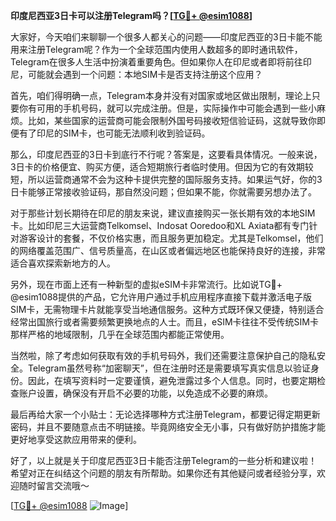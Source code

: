 **印度尼西亚3日卡可以注册Telegram吗？[[TG💪+ @esim1088](https://t.me/s/esim1088)]**

大家好，今天咱们来聊聊一个很多人都关心的问题——印度尼西亚的3日卡能不能用来注册Telegram呢？作为一个全球范围内使用人数超多的即时通讯软件，Telegram在很多人生活中扮演着重要角色。但如果你人在印尼或者即将前往印尼，可能就会遇到一个问题：本地SIM卡是否支持注册这个应用？

首先，咱们得明确一点，Telegram本身并没有对国家或地区做出限制，理论上只要你有可用的手机号码，就可以完成注册。但是，实际操作中可能会遇到一些小麻烦。比如，某些国家的运营商可能会限制外国号码接收短信验证码，这就导致你即便有了印尼的SIM卡，也可能无法顺利收到验证码。

那么，印度尼西亚的3日卡到底行不行呢？答案是，这要看具体情况。一般来说，3日卡的价格便宜、购买方便，适合短期旅行者临时使用。但因为它的有效期较短，所以运营商通常不会为这种卡提供完整的国际服务支持。如果运气好，你的3日卡能够正常接收验证码，那自然没问题；但如果不能，你就需要另想办法了。

对于那些计划长期待在印尼的朋友来说，建议直接购买一张长期有效的本地SIM卡。比如印尼三大运营商Telkomsel、Indosat Ooredoo和XL Axiata都有专门针对游客设计的套餐，不仅价格实惠，而且服务更加稳定。尤其是Telkomsel，他们的网络覆盖范围广、信号质量高，在山区或者偏远地区也能保持良好的连接，非常适合喜欢探索新地方的人。

另外，现在市面上还有一种新型的虚拟eSIM卡非常流行。比如说TG💪+ @esim1088提供的产品，它允许用户通过手机应用程序直接下载并激活电子版SIM卡，无需物理卡片就能享受当地通信服务。这种方式既环保又便捷，特别适合经常出国旅行或者需要频繁更换地点的人士。而且，eSIM卡往往不受传统SIM卡那样严格的地域限制，几乎在全球范围内都能正常使用。

当然啦，除了考虑如何获取有效的手机号码外，我们还需要注意保护自己的隐私安全。Telegram虽然号称“加密聊天”，但在注册时还是需要填写真实信息以验证身份。因此，在填写资料时一定要谨慎，避免泄露过多个人信息。同时，也要定期检查账户设置，确保没有开启不必要的功能，以免造成不必要的麻烦。

最后再给大家一个小贴士：无论选择哪种方式注册Telegram，都要记得定期更新密码，并且不要随意点击不明链接。毕竟网络安全无小事，只有做好防护措施才能更好地享受这款应用带来的便利。

好了，以上就是关于印度尼西亚3日卡能否注册Telegram的一些分析和建议啦！希望对正在纠结这个问题的朋友有所帮助。如果你还有其他疑问或者经验分享，欢迎随时留言交流哦～ 

[[TG💪+ @esim1088](https://t.me/s/esim1088) ![Image](https://i.postimg.cc/4NQfJmqS/Snipaste-2025-05-13-00-14-12.png)]